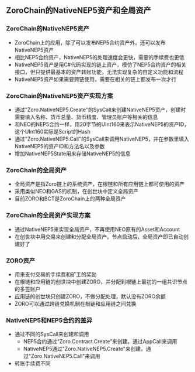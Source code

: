 ## ZoroChain的NativeNEP5资产和全局资产
### ZoroChain的NativeNEP5资产
* ZoroChain上的应用，除了可以发布NEP5合约资产外，还可以发布NativeNEP5资产
* 相比NEP5合约资产，NativeNEP5的处理速度会更快，需要的手续费也更低
* NativeNEP5资产是用C#代码实现的链上资产，模仿了NEP5合约资产的相关接口，但只提供最基本的资产转账功能，无法实现复杂的自定义功能和流程
* NativeNEP5资产如果需要跨链使用，需要在相关的链上都发布一次才行

### ZoroChain的NativeNEP5资产实现方案
* 通过"Zoro.NativeNEP5.Create"的SysCall来创建NativeNEP5资产，创建时需要填入名称、货币总量、货币精度、管理员账户等相关的信息
* 和NEO的NEP5合约一样，用20字节的UInt160来表示NativeNEP5的资产ID，这个UInt160实际是Script的Hash
* 通过"Zoro.NativeNEP5.Call"的SysCall来调用NativeNEP5，并在参数里填入NativeNEP5的资产ID和方法名以及参数
* 增加NativeNEP5State用来存储NativeNEP5的信息

### ZoroChain的全局资产
* 全局资产是指Zoro链上的系统资产，在根链和所有应用链上都可使用的资产
* 采用类似NEO和GAS的机制，在创世块中定义全局资产
* 目前ZORO和BCT是ZoroChain上的两种全局资产

### ZoroChain的全局资产实现方案
* 通过NativeNEP5来实现全局资产，不再使用NEO原有的Asset和Account
* 在创世块中用交易来创建和分配全局资产，节点启动后，全局资产即已自动创建好了

### ZORO资产
* 用来支付交易的手续费和矿工的奖励
* 在根链和应用链的创世块中创建ZORO，并分配到根链上最初的一组共识节点的多签账户
* 应用链的创世块只创建ZORO，不做分配处理，默认没有ZORO余额
* ZORO可以通过跨链兑换机制在根链和应用链之间兑换

### NativeNEP5和NEP5合约的差异
* 通过不同的SysCall来创建和调用
  * NEP5合约通过“Zoro.Contract.Create”来创建，通过AppCall来调用
  * NativeNEP5通过"Zoro.NativeNEP5.Create"来创建，通过"Zoro.NativeNEP5.Call"来调用
* 转账手续费不同
